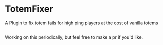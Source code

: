 # TotemFixer
A Plugin to fix totem fails for high ping players at the cost of vanilla totems

##
Working on this periodically, but feel free to make a pr if you'd like.
